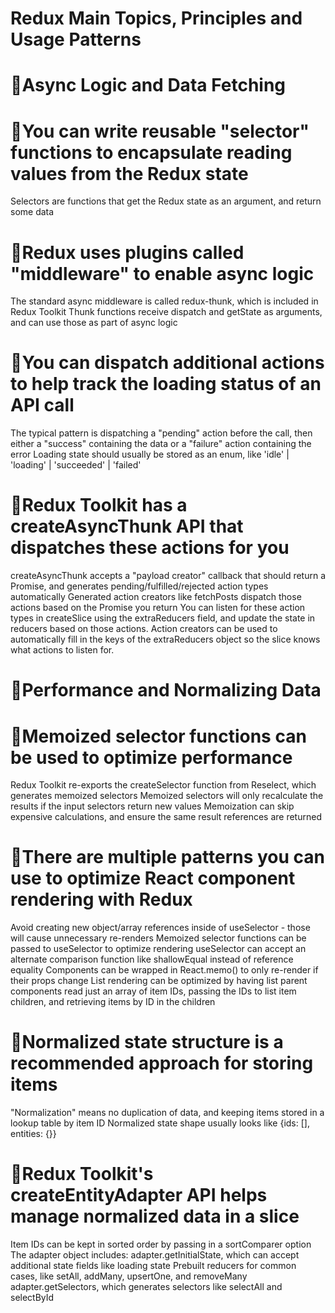 # Redux Main Topics, Principles and Usage Patterns

# 🔴Async Logic and Data Fetching
# 🔺You can write reusable "selector" functions to encapsulate reading values from the Redux state
Selectors are functions that get the Redux state as an argument, and return some data
# 🔺Redux uses plugins called "middleware" to enable async logic
The standard async middleware is called redux-thunk, which is included in Redux Toolkit
Thunk functions receive dispatch and getState as arguments, and can use those as part of async logic
# 🔺You can dispatch additional actions to help track the loading status of an API call
The typical pattern is dispatching a "pending" action before the call, then either a "success" containing the data or a "failure" action containing the error
Loading state should usually be stored as an enum, like 'idle' | 'loading' | 'succeeded' | 'failed'
# 🔺Redux Toolkit has a createAsyncThunk API that dispatches these actions for you
createAsyncThunk accepts a "payload creator" callback that should return a Promise, and generates pending/fulfilled/rejected action types automatically
Generated action creators like fetchPosts dispatch those actions based on the Promise you return
You can listen for these action types in createSlice using the extraReducers field, and update the state in reducers based on those actions.
Action creators can be used to automatically fill in the keys of the extraReducers object so the slice knows what actions to listen for.

# 🔴Performance and Normalizing Data

# 🔺Memoized selector functions can be used to optimize performance
Redux Toolkit re-exports the createSelector function from Reselect, which generates memoized selectors
Memoized selectors will only recalculate the results if the input selectors return new values
Memoization can skip expensive calculations, and ensure the same result references are returned
# 🔺There are multiple patterns you can use to optimize React component rendering with Redux
Avoid creating new object/array references inside of useSelector - those will cause unnecessary re-renders
Memoized selector functions can be passed to useSelector to optimize rendering
useSelector can accept an alternate comparison function like shallowEqual instead of reference equality
Components can be wrapped in React.memo() to only re-render if their props change
List rendering can be optimized by having list parent components read just an array of item IDs, passing the IDs to list item children, and retrieving items by ID in the children
# 🔺Normalized state structure is a recommended approach for storing items
"Normalization" means no duplication of data, and keeping items stored in a lookup table by item ID
Normalized state shape usually looks like {ids: [], entities: {}}
# 🔺Redux Toolkit's createEntityAdapter API helps manage normalized data in a slice
Item IDs can be kept in sorted order by passing in a sortComparer option
The adapter object includes:
adapter.getInitialState, which can accept additional state fields like loading state
Prebuilt reducers for common cases, like setAll, addMany, upsertOne, and removeMany
adapter.getSelectors, which generates selectors like selectAll and selectById
